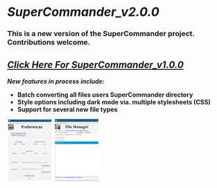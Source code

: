 # _SuperCommander_v2.0.0_
 ### This is a new version of the SuperCommander project. Contributions welcome.
## _[Click Here For SuperCommander_v1.0.0](https://www.github.com/harrydulaney/super-commander)_
 
*__New features in process include:__*
 * __Batch converting all files users SuperCommander directory__
 * __Style options including dark mode via. multiple stylesheets (CSS)__
 * __Support for several new file types__
 
<img src="screenshots/Untitled.png" width="100px" hspace="2"></image> 
<img src="screenshots/Untitled2.png" width="100px" hspace="2"></image>  

